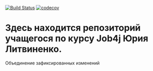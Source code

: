 [![Build Status](https://travis-ci.org/yuriy-litvinenko/job4j.svg?branch=master)](https://travis-ci.org/yuriy-litvinenko/job4j)
[![codecov](https://codecov.io/gh/yuriy-litvinenko/job4j/branch/master/graph/badge.svg)](https://codecov.io/gh/yuriy-litvinenko/job4j)



# Здесь находится репозиторий учащегося по курсу Job4j Юрия Литвиненко.

Объединение зафиксированных изменений
